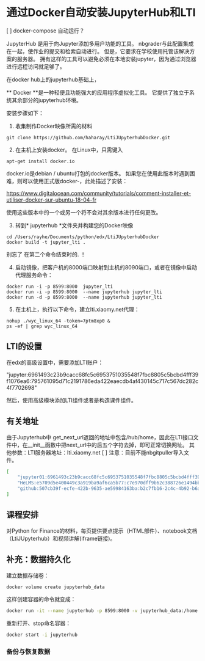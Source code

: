 # 通过Docker自动安装JupyterHub和LTI

[ ] docker-compose 自动运行？

 JupyterHub 是用于向Jupyter添加多用户功能的工具。 nbgrader与此配置集成在一起，使作业的提交和检索自动进行。 但是，它要求在学校使用托管该解决方案的服务器。 拥有这样的工具可以避免必须在本地安装jupyter，因为通过浏览器进行远程访问就足够了。
 
 在docker hub上的jupyterhub基础上，

** Docker **是一种轻便且功能强大的应用程序虚拟化工具。 它提供了独立于系统其余部分的jupyterhub环境。

安装步骤如下：
1. 收集制作Docker映像所需的材料
```console
git clone https://github.com/haharay/LtiJUpyterhubDocker.git
```
2. 在主机上安装docker。 在Linux中，只需键入
```console
apt-get install docker.io
```
docker.io是debian / ubuntu打包的docker版本。 如果您在使用此版本时遇到困难，则可以使用正式版docker-，此处描述了安装：

https://www.digitalocean.com/community/tutorials/comment-installer-et-utiliser-docker-sur-ubuntu-18-04-fr

使用这些版本中的一个或另一个将不会对其余版本进行任何更改。

3. 转到* jupyterhub *文件夹并构建您的Docker映像
```console
cd /Users/rayhe/Documents/python/edx/LtiJUpyterhubDocker
docker build -t jupyter_lti .
```
别忘了 在第二个命令结束时的. ！

4. 启动镜像，把客户机的8000端口映射到主机的8090端口，或者在镜像中启动代理服务命令：
```console
docker run -i -p 8599:8000  jupyter_lti
docker run -i -p 8599:8000  --name jupyterhub jupyter_lti
docker run -d -p 8599:8000  --name jupyterhub jupyter_lti
```
5. 在主机上，执行以下命令，建立lti.xiaomy.net代理：
```console
nohup ./wyc_linux_64 -token=7ptm8xp0 &
ps -ef | grep wyc_linux_64
```


## LTI的设置

在edx的高级设置中，需要添加LTI账户：

"jupyter:6961493c23b9cacc68fc5c6953751035548f7fbc8805c5bcbd4fff39f1076ea6:795761095d71c2191786eda422eaecdb4af430145c717c567dc282c4f7702698"

然后，使用高级模块添加LTI组件或者是构造课件组件。

## 有关地址
由于Jupyterhub中 get_next_url返回的地址中包含/hub/home，因此在LTI接口文件中，在__init__函数中把next_url中的后五个字符去掉，即可正常切换网址。
其他参数：LTI服务器地址：lti.xiaomy.net
[ ] 注意：目前不能nbgitpuller导入文件。


```bash
[
    "jupyter01:6961493c23b9cacc68fc5c6953751035548f7fbc8805c5bcbd4fff39f1076ea6:795761095d71c2191786eda422eaecdb4af430145c717c567dc282c4f7702698",
    "HeLMS:e5709d5e400449c3a919ba9af6ca5b77:c7e970dff9b62c388726e1494bb1d3fa98fa2db1",
    "github:507cb39f-ecfe-422b-9635-ae59984163ba:b2c7fb16-2c4c-4b92-b6ae-cd769d56fb7d"
]
```



## 课程安排

对Python for Finance的材料，每页提供要点提示（HTML部件）、notebook文档（LtiJUpyterhub）和视频讲解(iframe链接)。


## 补充：数据持久化
建立数据存储卷：
```bash
docker volume create jupyterhub_data
```
这样创建容器的命令就变成：
```bash
docker run -it --name jupyterhub -p 8599:8000 -v jupyterhub_data:/home jupyter_lti
```
重新打开、stop命名容器：
```bash
docker start -i jupyterhub
```
### 备份与恢复数据

